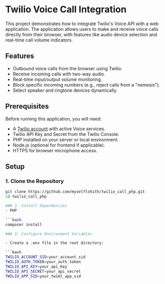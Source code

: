# Twilio Voice Call Integration

This project demonstrates how to integrate Twilio's Voice API with a web application. The application allows users to make and receive voice calls directly from their browser, with features like audio device selection and real-time call volume indicators.

## Features

- Outbound voice calls from the browser using Twilio.
- Receive incoming calls with two-way audio.
- Real-time input/output volume monitoring.
- Block specific incoming numbers (e.g., reject calls from a "nemesis").
- Select speaker and ringtone devices dynamically.

## Prerequisites

Before running this application, you will need:

- A [Twilio account](https://www.twilio.com/try-twilio) with active Voice services.
- Twilio API Key and Secret from the Twilio Console.
- PHP installed on your server or local environment.
- Node.js (optional for frontend if applicable).
- HTTPS for browser microphone access.

## Setup

### 1. Clone the Repository

```bash
git clone https://github.com/myselflohith/twilio_call_php.git
cd twilio_call_php

### 2. Install Dependencies
- PHP

```bash
composer install

### 3. Configure Environment Variables

- Create a .env file in the root directory:

```bash
TWILIO_ACCOUNT_SID=your_account_sid
TWILIO_AUTH_TOKEN=your_auth_token
TWILIO_API_KEY=your_api_key
TWILIO_API_SECRET=your_api_secret
TWILIO_APP_SID=your_twiml_app_sid
